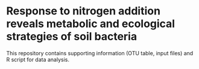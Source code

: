 # Response to nitrogen addition reveals metabolic and ecological strategies of soil bacteria
This repository contains supporting information (OTU table, input files) and R script for data analysis.

